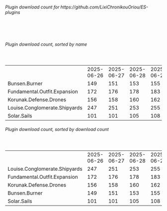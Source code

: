 <h6>Plugin download count for https://github.com/LixiChronikouOriou/ES-plugins</h6><br>
<br>
<h6>Plugin download count, sorted by name</h6><sub><sup><br>
<table>
	<tr>
		<td></td>
		<td>2025-06-26</td>
		<td>2025-06-27</td>
		<td>2025-06-28</td>
		<td>2025-06-29</td>
		<td>2025-06-30</td>
		<td>2025-07-01</td>
		<td>2025-07-02</td>
		<td>today +</td>
	</tr>
	<tr>
		<td>Bunsen.Burner</td>
		<td>149</td>
		<td>151</td>
		<td>153</td>
		<td>155</td>
		<td>155</td>
		<td>159</td>
		<td>159</td>
		<td></td>
	</tr>
	<tr>
		<td>Fundamental.Outfit.Expansion</td>
		<td>172</td>
		<td>176</td>
		<td>178</td>
		<td>183</td>
		<td>187</td>
		<td>191</td>
		<td>191</td>
		<td></td>
	</tr>
	<tr>
		<td>Korunak.Defense.Drones</td>
		<td>156</td>
		<td>158</td>
		<td>160</td>
		<td>162</td>
		<td>164</td>
		<td>166</td>
		<td>166</td>
		<td></td>
	</tr>
	<tr>
		<td>Louise.Conglomerate.Shipyards</td>
		<td>247</td>
		<td>251</td>
		<td>253</td>
		<td>255</td>
		<td>257</td>
		<td>261</td>
		<td>263</td>
		<td>+ 2</td>
	</tr>
	<tr>
		<td>Solar.Sails</td>
		<td>101</td>
		<td>101</td>
		<td>105</td>
		<td>108</td>
		<td>110</td>
		<td>114</td>
		<td>114</td>
		<td></td>
	</tr>
</table>
</sub></sup>
<h6>Plugin download count, sorted by download count</h6><sub><sup><br>
<table>
	<tr>
		<td></td>
		<td>2025-06-26</td>
		<td>2025-06-27</td>
		<td>2025-06-28</td>
		<td>2025-06-29</td>
		<td>2025-06-30</td>
		<td>2025-07-01</td>
		<td>2025-07-02</td>
		<td>today +</td>
	</tr>
	<tr>
		<td>Louise.Conglomerate.Shipyards</td>
		<td>247</td>
		<td>251</td>
		<td>253</td>
		<td>255</td>
		<td>257</td>
		<td>261</td>
		<td>263</td>
		<td>+ 2</td>
	</tr>
	<tr>
		<td>Fundamental.Outfit.Expansion</td>
		<td>172</td>
		<td>176</td>
		<td>178</td>
		<td>183</td>
		<td>187</td>
		<td>191</td>
		<td>191</td>
		<td></td>
	</tr>
	<tr>
		<td>Korunak.Defense.Drones</td>
		<td>156</td>
		<td>158</td>
		<td>160</td>
		<td>162</td>
		<td>164</td>
		<td>166</td>
		<td>166</td>
		<td></td>
	</tr>
	<tr>
		<td>Bunsen.Burner</td>
		<td>149</td>
		<td>151</td>
		<td>153</td>
		<td>155</td>
		<td>155</td>
		<td>159</td>
		<td>159</td>
		<td></td>
	</tr>
	<tr>
		<td>Solar.Sails</td>
		<td>101</td>
		<td>101</td>
		<td>105</td>
		<td>108</td>
		<td>110</td>
		<td>114</td>
		<td>114</td>
		<td></td>
	</tr>
</table>
</sub></sup>
